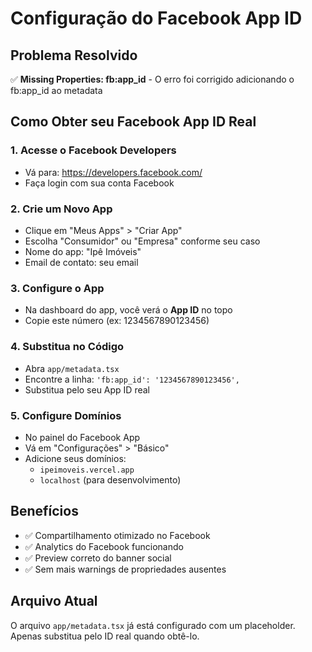 # Configuração do Facebook App ID

## Problema Resolvido

✅ **Missing Properties: fb:app_id** - O erro foi corrigido adicionando o fb:app_id ao metadata

## Como Obter seu Facebook App ID Real

### 1. Acesse o Facebook Developers

- Vá para: https://developers.facebook.com/
- Faça login com sua conta Facebook

### 2. Crie um Novo App

- Clique em "Meus Apps" > "Criar App"
- Escolha "Consumidor" ou "Empresa" conforme seu caso
- Nome do app: "Ipê Imóveis"
- Email de contato: seu email

### 3. Configure o App

- Na dashboard do app, você verá o **App ID** no topo
- Copie este número (ex: 1234567890123456)

### 4. Substitua no Código

- Abra `app/metadata.tsx`
- Encontre a linha: `'fb:app_id': '1234567890123456',`
- Substitua pelo seu App ID real

### 5. Configure Domínios

- No painel do Facebook App
- Vá em "Configurações" > "Básico"
- Adicione seus domínios:
  - `ipeimoveis.vercel.app`
  - `localhost` (para desenvolvimento)

## Benefícios

- ✅ Compartilhamento otimizado no Facebook
- ✅ Analytics do Facebook funcionando
- ✅ Preview correto do banner social
- ✅ Sem mais warnings de propriedades ausentes

## Arquivo Atual

O arquivo `app/metadata.tsx` já está configurado com um placeholder. Apenas substitua pelo ID real quando obtê-lo.
